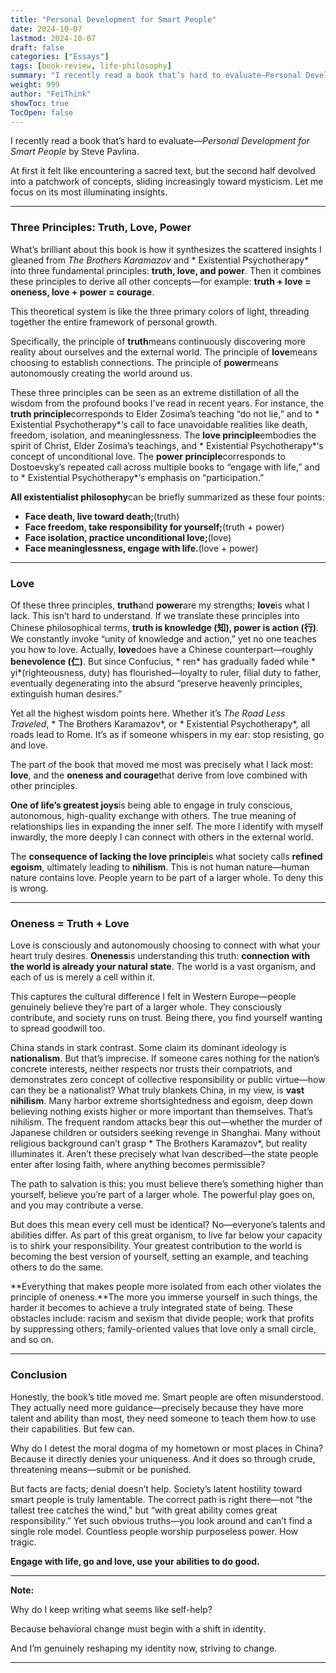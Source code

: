 ```yaml
---
title: "Personal Development for Smart People"
date: 2024-10-07
lastmod: 2024-10-07
draft: false
categories: ["Essays"]
tags: [book-review, life-philosophy]
summary: "I recently read a book that’s hard to evaluate—Personal Development for Smart People by Steve..."
weight: 999
author: "FeiThink"
showToc: true
TocOpen: false
---
```




I recently read a book that’s hard to evaluate—*Personal Development for Smart People* by Steve Pavlina.

At first it felt like encountering a sacred text, but the second half devolved into a patchwork of concepts, sliding increasingly toward mysticism. Let me focus on its most illuminating insights.

---

### **Three Principles: Truth, Love, Power**

What’s brilliant about this book is how it synthesizes the scattered insights I gleaned from *The Brothers Karamazov* and * Existential Psychotherapy* into three fundamental principles: **truth, love, and power**. Then it combines these principles to derive all other concepts—for example: **truth + love = oneness, love + power = courage**.

This theoretical system is like the three primary colors of light, threading together the entire framework of personal growth.

Specifically, the principle of **truth**means continuously discovering more reality about ourselves and the external world. The principle of **love**means choosing to establish connections. The principle of **power**means autonomously creating the world around us.

These three principles can be seen as an extreme distillation of all the wisdom from the profound books I’ve read in recent years. For instance, the **truth principle**corresponds to Elder Zosima’s teaching “do not lie,” and to * Existential Psychotherapy*‘s call to face unavoidable realities like death, freedom, isolation, and meaninglessness. The **love principle**embodies the spirit of Christ, Elder Zosima’s teachings, and * Existential Psychotherapy*‘s concept of unconditional love. The **power principle**corresponds to Dostoevsky’s repeated call across multiple books to “engage with life,” and to * Existential Psychotherapy*‘s emphasis on “participation.”

**All existentialist philosophy**can be briefly summarized as these four points:
- **Face death, live toward death;**(truth)
- **Face freedom, take responsibility for yourself;**(truth + power)
- **Face isolation, practice unconditional love;**(love)
- **Face meaninglessness, engage with life.**(love + power)

---

### **Love**

Of these three principles, **truth**and **power**are my strengths; **love**is what I lack. This isn’t hard to understand. If we translate these principles into Chinese philosophical terms, **truth is knowledge (知), power is action (行)**. We constantly invoke “unity of knowledge and action,” yet no one teaches you how to love. Actually, **love**does have a Chinese counterpart—roughly **benevolence (仁)**. But since Confucius, * ren* has gradually faded while * yi*(righteousness, duty) has flourished—loyalty to ruler, filial duty to father, eventually degenerating into the absurd “preserve heavenly principles, extinguish human desires.”

Yet all the highest wisdom points here. Whether it’s *The Road Less Traveled*, * The Brothers Karamazov*, or * Existential Psychotherapy*, all roads lead to Rome. It’s as if someone whispers in my ear: stop resisting, go and love.

The part of the book that moved me most was precisely what I lack most: **love**, and the **oneness and courage**that derive from love combined with other principles.

**One of life’s greatest joys**is being able to engage in truly conscious, autonomous, high-quality exchange with others. The true meaning of relationships lies in expanding the inner self. The more I identify with myself inwardly, the more deeply I can connect with others in the external world.

The **consequence of lacking the love principle**is what society calls **refined egoism**, ultimately leading to **nihilism**. This is not human nature—human nature contains love. People yearn to be part of a larger whole. To deny this is wrong.

---

### **Oneness = Truth + Love**

Love is consciously and autonomously choosing to connect with what your heart truly desires. **Oneness**is understanding this truth: **connection with the world is already your natural state**. The world is a vast organism, and each of us is merely a cell within it.

This captures the cultural difference I felt in Western Europe—people genuinely believe they’re part of a larger whole. They consciously contribute, and society runs on trust. Being there, you find yourself wanting to spread goodwill too.

China stands in stark contrast. Some claim its dominant ideology is **nationalism**. But that’s imprecise. If someone cares nothing for the nation’s concrete interests, neither respects nor trusts their compatriots, and demonstrates zero concept of collective responsibility or public virtue—how can they be a nationalist? What truly blankets China, in my view, is **vast nihilism**. Many harbor extreme shortsightedness and egoism, deep down believing nothing exists higher or more important than themselves. That’s nihilism. The frequent random attacks bear this out—whether the murder of Japanese children or outsiders seeking revenge in Shanghai. Many without religious background can’t grasp * The Brothers Karamazov*, but reality illuminates it. Aren’t these precisely what Ivan described—the state people enter after losing faith, where anything becomes permissible?

The path to salvation is this: you must believe there’s something higher than yourself, believe you’re part of a larger whole. The powerful play goes on, and you may contribute a verse.

But does this mean every cell must be identical? No—everyone’s talents and abilities differ. As part of this great organism, to live far below your capacity is to shirk your responsibility. Your greatest contribution to the world is becoming the best version of yourself, setting an example, and teaching others to do the same.

**Everything that makes people more isolated from each other violates the principle of oneness.**The more you immerse yourself in such things, the harder it becomes to achieve a truly integrated state of being. These obstacles include: racism and sexism that divide people; work that profits by suppressing others; family-oriented values that love only a small circle, and so on.

---

### **Conclusion**

Honestly, the book’s title moved me. Smart people are often misunderstood. They actually need more guidance—precisely because they have more talent and ability than most, they need someone to teach them how to use their capabilities. But few can.

Why do I detest the moral dogma of my hometown or most places in China? Because it directly denies your uniqueness. And it does so through crude, threatening means—submit or be punished.

But facts are facts; denial doesn’t help. Society’s latent hostility toward smart people is truly lamentable. The correct path is right there—not “the tallest tree catches the wind,” but “with great ability comes great responsibility.” Yet such obvious truths—you look around and can’t find a single role model. Countless people worship purposeless power. How tragic.

**Engage with life, go and love, use your abilities to do good.**

---

**Note:**

Why do I keep writing what seems like self-help?

Because behavioral change must begin with a shift in identity.

And I’m genuinely reshaping my identity now, striving to change.

---
